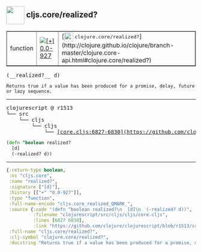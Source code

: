 ## <img width="48px" valign="middle" src="http://i.imgur.com/Hi20huC.png"> cljs.core/realized?

 <table border="1">
<tr>
<td>function</td>
<td><a href="https://github.com/cljsinfo/api-refs/tree/0.0-927"><img valign="middle" alt="[+] 0.0-927" src="https://img.shields.io/badge/+-0.0--927-lightgrey.svg"></a> </td>
<td>
[<img height="24px" valign="middle" src="http://i.imgur.com/1GjPKvB.png"> <samp>clojure.core/realized?</samp>](http://clojure.github.io/clojure/branch-master/clojure.core-api.html#clojure.core/realized?)
</td>
</tr>
</table>

 <samp>
(__realized?__ d)<br>
</samp>

```
Returns true if a value has been produced for a promise, delay, future or lazy sequence.
```

---

 <pre>
clojurescript @ r1513
└── src
    └── cljs
        └── cljs
            └── <ins>[core.cljs:6827-6830](https://github.com/clojure/clojurescript/blob/r1513/src/cljs/cljs/core.cljs#L6827-L6830)</ins>
</pre>

```clj
(defn ^boolean realized?
  [d]
  (-realized? d))
```


---

```clj
{:return-type boolean,
 :ns "cljs.core",
 :name "realized?",
 :signature ["[d]"],
 :history [["+" "0.0-927"]],
 :type "function",
 :full-name-encode "cljs.core_realized_QMARK_",
 :source {:code "(defn ^boolean realized?\n  [d]\n  (-realized? d))",
          :filename "clojurescript/src/cljs/cljs/core.cljs",
          :lines [6827 6830],
          :link "https://github.com/clojure/clojurescript/blob/r1513/src/cljs/cljs/core.cljs#L6827-L6830"},
 :full-name "cljs.core/realized?",
 :clj-symbol "clojure.core/realized?",
 :docstring "Returns true if a value has been produced for a promise, delay, future or lazy sequence."}

```
